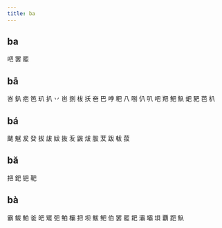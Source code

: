```yaml
---
title: ba
---
```


## ba
吧
罢
罷
## bā
峇
釟
疤
笆
玐
扒
丷
岜
捌
柭
扷
夿
巴
哱
粑
八
哵
仈
叭
吧
羓
鲃
魞
蚆
豝
芭
朳
## bá
颰
魃
犮
癹
拔
詙
妭
抜
叐
鼥
炦
胈
茇
跋
軷
菝
## bǎ
把
鈀
钯
靶
## bà
霸
鲅
鮊
爸
皅
矲
弝
鲌
欛
把
坝
鮁
鲃
伯
罢
罷
耙
灞
壩
垻
覇
跁
魞
